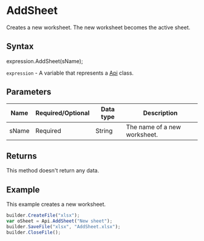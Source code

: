 # AddSheet

Creates a new worksheet. The new worksheet becomes the active sheet.

## Syntax

expression.AddSheet(sName);

`expression` - A variable that represents a [Api](../Api.md) class.

## Parameters

| **Name** | **Required/Optional** | **Data type** | **Description** |
| ------------- | ------------- | ------------- | ------------- |
| sName | Required | String | The name of a new worksheet. |

## Returns

This method doesn't return any data.

## Example

This example creates a new worksheet.

```javascript
builder.CreateFile("xlsx");
var oSheet = Api.AddSheet("New sheet");
builder.SaveFile("xlsx", "AddSheet.xlsx");
builder.CloseFile();
```